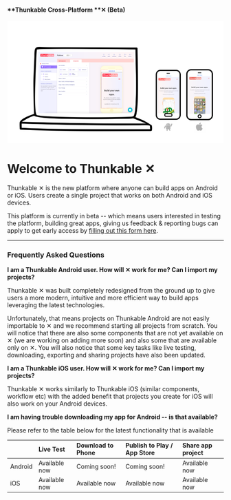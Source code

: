 #### **Thunkable Cross-Platform **✕ \(Beta\)

![](/assets/thunkable-x-illustration.png)

# Welcome to Thunkable ✕

Thunkable ✕ is the new platform where anyone can build apps on Android or iOS. Users create a single project that works on both Android and iOS devices.

This platform is currently in beta -- which means users interested in testing the platform, building great apps, giving us feedback & reporting bugs can apply to get early access by [filling out this form here](https://docs.google.com/forms/d/e/1FAIpQLSc74rUVWrsXyM431brDa8oRvXw-2Dumcwu1fl99qBEkNH7xgg/viewform?usp=sf_link).

---

### Frequently Asked Questions

**I am a Thunkable Android user. How will **✕** work for me?  Can I import my projects?**

Thunkable ✕ was built completely redesigned from the ground up to give users a more modern, intuitive  and more efficient way to build apps leveraging the latest technologies.

Unfortunately, that means projects on Thunkable Android are not easily importable to ✕ and we recommend starting all projects from scratch. You will notice that there are also some components that are not yet available on ✕ \(we are working on adding more soon\) and also some that are available only on ✕. You will also notice that some key tasks like live testing, downloading, exporting and sharing projects have also been updated.

**I am a Thunkable iOS user. How will **✕** work for me?  Can I import my projects?**

Thunkable ✕ works similarly to Thunkable iOS \(similar components, workflow etc\) with the added benefit that projects you create for iOS will also work on your Android devices.

**I am having trouble downloading my app for Android -- is that available?**

Please refer to the table below for the latest functionality that is available

|  | Live Test | Download to Phone | Publish to Play / App Store | Share app project |
| :--- | :--- | :--- | :--- | :--- |
| Android | Available now | Coming soon! | Coming soon! | Available now |
| iOS | Available now | Available now | Available now | Available now |



